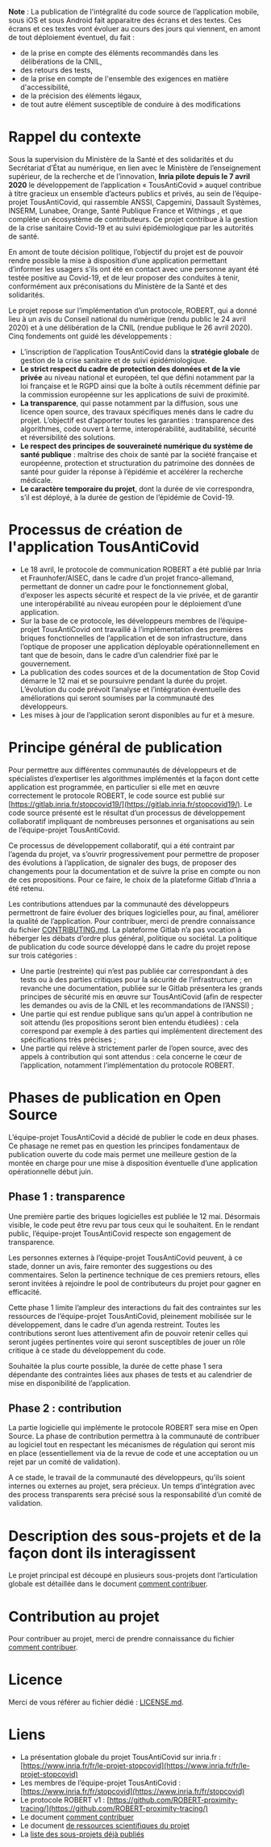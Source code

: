 **Note** : La publication de l'intégralité du code source de l’application mobile, sous iOS et sous Android fait apparaitre des écrans et des textes. 
Ces écrans et ces textes vont évoluer au cours des jours qui viennent, en amont de tout déploiement éventuel, du fait :
- de la prise en compte des éléments recommandés dans les délibérations de la CNIL,
- des retours des tests, 
- de la prise en compte de l'ensemble des exigences en matière d'accessibilité, 
- de la précision des éléments légaux,
- de tout autre élément susceptible de conduire à des modifications

# Rappel du contexte

Sous la supervision du Ministère de la Santé et des solidarités et du Secrétariat d’État au numérique, en lien avec le Ministère de l’enseignement supérieur, de la recherche et de l’innovation, **Inria pilote depuis le 7 avril 2020** le développement de l’application « TousAntiCovid » auquel contribue à titre gracieux un ensemble d’acteurs publics et privés, au sein de l’équipe-projet TousAntiCovid, qui rassemble ANSSI, Capgemini, Dassault Systèmes, INSERM, Lunabee, Orange, Santé Publique France et Withings , et que complète un écosystème de contributeurs. Ce projet contribue à la gestion de la crise sanitaire Covid-19 et au suivi épidémiologique par les autorités de santé.

En amont de toute décision politique, l’objectif du projet est de pouvoir rendre possible la mise à disposition d’une application permettant d’informer les usagers s’ils ont été en contact avec une personne ayant été testée positive au Covid-19, et de leur proposer des conduites à tenir, conformément aux préconisations du Ministère de la Santé et des solidarités.

Le projet repose sur l’implémentation d’un protocole, ROBERT, qui a donné lieu à un avis du Conseil national du numérique (rendu public le 24 avril 2020) et à une délibération de la CNIL (rendue publique le 26 avril 2020). Cinq fondements ont guidé les développements : 
* L’inscription de l’application TousAntiCovid dans la **stratégie globale** de gestion de la crise sanitaire et de suivi épidémiologique. 
* **Le strict respect du cadre de protection des données et de la vie privée** au niveau national et européen, tel que défini notamment par la loi française et le RGPD ainsi que la boîte à outils récemment définie par la commission européenne sur les applications de suivi de proximité. 
* **La transparence**, qui passe notamment par la diffusion, sous une licence open source, des travaux spécifiques menés dans le cadre du projet. L’objectif est d’apporter toutes les garanties : transparence des algorithmes, code ouvert à terme, interopérabilité, auditabilité, sécurité et réversibilité des solutions. 
* **Le respect des principes de souveraineté numérique du système de santé publique** : maîtrise des choix de santé par la société française et européenne, protection et structuration du patrimoine des données de santé pour guider la réponse à l’épidémie et accélérer la recherche médicale. 
* **Le caractère temporaire du projet**, dont la durée de vie correspondra, s’il est déployé, à la durée de gestion de l’épidémie de Covid-19.

# Processus de création de l'application TousAntiCovid
* Le 18 avril, le protocole de communication ROBERT a été publié par Inria et Fraunhofer/AISEC, dans le cadre d’un projet franco-allemand, permettant de donner un cadre pour le fonctionnement global, d’exposer les aspects sécurité et respect de la vie privée, et de garantir une interopérabilité au niveau européen pour le déploiement d’une application.
* Sur la base de ce protocole, les développeurs membres de l’équipe-projet TousAntiCovid ont travaillé à l’implémentation des premières briques fonctionnelles de l’application et de son infrastructure, dans l’optique de proposer une application déployable opérationnellement en tant que de besoin, dans le cadre d’un calendrier fixé par le gouvernement.
* La publication des codes sources et de la documentation de Stop Covid  démarre le 12 mai et se poursuivre pendant la durée du projet. L’évolution du code prévoit l’analyse et l’intégration éventuelle des améliorations qui seront soumises par la communauté des développeurs.
* Les mises à jour de l’application seront disponibles au fur et à mesure.

# Principe général de publication 
Pour permettre aux différentes communautés de développeurs et de spécialistes d’expertiser les algorithmes implémentés et la façon dont cette application est programmée, en particulier si elle met en œuvre correctement le protocole ROBERT, le code source est publié sur [https://gitlab.inria.fr/stopcovid19/](https://gitlab.inria.fr/stopcovid19/). Le code source présenté est le résultat d’un processus de développement collaboratif impliquant de nombreuses personnes et organisations au sein de l’équipe-projet TousAntiCovid.

Ce processus de développement collaboratif, qui a été contraint par l’agenda du projet, va s’ouvrir progressivement pour permettre de proposer des évolutions à l’application, de signaler des bugs, de proposer des changements pour la documentation et de suivre la prise en compte ou non de ces propositions. Pour ce faire, le choix de la plateforme Gitlab d’Inria a été retenu.

Les contributions attendues par la communauté des développeurs permettront de faire évoluer des briques logicielles pour, au final, améliorer la qualité de l’application. Pour contribuer, merci de prendre connaissance du fichier [CONTRIBUTING.md](CONTRIBUTING.md). La plateforme Gitlab n’a pas vocation à héberger les débats d’ordre plus général, politique ou sociétal.
La politique de publication du code source développé dans le cadre du projet repose sur trois catégories :
* Une partie (restreinte) qui n’est pas publiée car correspondant à des tests ou à des parties critiques pour la sécurité de l’infrastructure ; en revanche une documentation, publiée sur le Gitlab présentera les grands principes de sécurité mis en œuvre sur TousAntiCovid (afin de respecter les demandes ou avis de la CNIL et les recommandations de l’ANSSI) ;  
* Une partie qui est rendue publique sans qu’un appel à contribution ne soit attendu (les propositions seront bien entendu étudiées) : cela correspond par exemple à des parties qui implémentent directement des spécifications très précises ;
* Une partie qui relève à strictement parler de l’open source, avec des appels à contribution qui sont attendus : cela concerne le cœur de l’application, notamment l’implémentation du protocole ROBERT.

# Phases de publication en Open Source 
L’équipe-projet TousAntiCovid a décidé de publier le code en deux phases. Ce phasage ne remet pas en question les principes fondamentaux de publication ouverte du code mais permet une meilleure gestion de la montée en charge pour une mise à disposition éventuelle d’une application opérationnelle début juin.

## Phase 1 : transparence
Une première partie des briques logicielles est publiée le 12 mai. Désormais visible, le code peut être revu par tous ceux qui le souhaitent. En le rendant public, l’équipe-projet TousAntiCovid respecte son engagement de transparence.

Les personnes externes à l’équipe-projet TousAntiCovid peuvent, à ce stade, donner un avis, faire remonter des suggestions ou des commentaires. Selon la pertinence technique de ces premiers retours, elles seront invitées à rejoindre le pool de contributeurs du projet pour gagner en efficacité.

Cette phase 1 limite l’ampleur des interactions du fait des contraintes sur les ressources de l’équipe-projet TousAntiCovid, pleinement mobilisée sur le développement, dans le cadre d’un agenda restreint. Toutes les contributions seront lues attentivement afin de pouvoir retenir celles qui seront jugées pertinentes voire qui seront susceptibles de jouer un rôle critique à ce stade du développement du code.

Souhaitée la plus courte possible, la durée de cette phase 1 sera dépendante des contraintes liées aux phases de tests et au calendrier de mise en disponibilité de l’application.

## Phase 2 : contribution 
La partie logicielle qui implémente le protocole ROBERT sera mise en Open Source. La phase de contribution permettra à la communauté de contribuer au logiciel tout en respectant les mécanismes de régulation qui seront mis en place (essentiellement via de la revue de code et une acceptation ou un rejet par un comité de validation).

A ce stade, le travail de la communauté des développeurs, qu’ils soient internes ou externes au projet, sera précieux. Un temps d’intégration avec des process transparents sera précisé sous la responsabilité d’un comité de validation.

# Description des sous-projets et de la façon dont ils interagissent

Le projet principal est découpé en plusieurs sous-projets dont
l’articulation globale est détaillée dans le document [comment
contribuer](CONTRIBUTING.md).

# Contribution au projet

Pour contribuer au projet, merci de prendre connaissance du fichier [comment contribuer](CONTRIBUTING.md).

# Licence

Merci de vous référer au fichier dédié : [LICENSE.md](LICENSE.md).

# Liens
* La présentation globale du projet TousAntiCovid sur inria.fr : [https://www.inria.fr/fr/le-projet-stopcovid](https://www.inria.fr/fr/le-projet-stopcovid)
* Les membres de l’équipe-projet TousAntiCovid : [https://www.inria.fr/fr/stopcovid](https://www.inria.fr/fr/stopcovid)
* Le protocole ROBERT v1 : [https://github.com/ROBERT-proximity-tracing/](https://github.com/ROBERT-proximity-tracing/)
* Le document [comment contribuer](CONTRIBUTING.md)
* Le document [de ressources scientifiques du projet](SCIENTIFIC_RESOURCES.md)
* La [liste des sous-projets déjà publiés](https://gitlab.inria.fr/stopcovid19)

